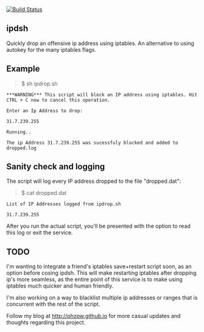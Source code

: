 [![Build Status](https://travis-ci.org/phzpw/ipdsh.svg?branch=master)](https://travis-ci.org/phzpw/ipdsh)
## ipdsh
Quickly drop an offensive ip address using iptables. An alternative to using autokey for the many iptables flags.
## Example

   >$ sh ipdrop.sh

    ***WARNING*** This script will block an IP address using iptables. Hit CTRL + C now to cancel this operation.

    Enter an Ip Address to drop:

    31.7.239.255

    Running..

    The ip Address 31.7.239.255 was sucessfuly blocked and added to dropped.log

## Sanity check and logging

The script will log every IP address dropped to the file "dropped.dat":

  >$ cat dropped.dat

    List of IP Addresses logged from ipdrop.sh

    31.7.239.255

After you run the actual script, you'll be presented with the option to read this log or exit the service.

## TODO

I'm wanting to integrate a friend's iptables save+restart script soon, as an option before cosing ipdsh.
This will make restarting iptables after dropping ip's more seamless, as the entire point of this service
is to make using iptables much quicker and human friendly.

I'm also working on a way to blacklist multiple ip addresses or ranges that is concurrent with the rest of the script.


Follow my blog at http://phzpw.github.io for more casual updates and thoughts regarding this project. 

